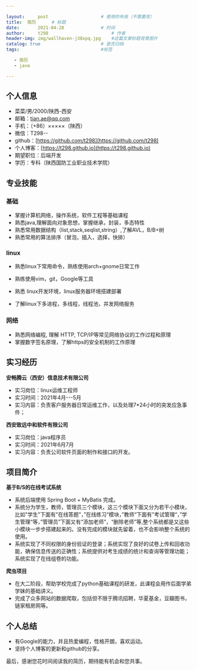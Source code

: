 ```yaml
---

layout:     post   				    # 使用的布局（不需要改）
title: 	简历		# 标题 
date:       2021-04-28				# 时间
author:     t298						# 作者
header-img: img/wallhaven-j38xpq.jpg 	#这篇文章标题背景图片
catalog: true 						# 是否归档
tags:								#标签

   - 简历
   - java

---
```


## 个人信息

- 菜菜/男/2000/陕西-西安
- 邮箱：tian.ae@qq.com
- 手机：（+86）×××××（陕西）
- 微信：T298--
- github：[https://github.com/t298](https://github.com/t298)
- 个人博客：[https://t298.github.io](https://t298.github.io)
- 期望职位：后端开发
- 学历：专科（陕西国防工业职业技术学院）

## 专业技能

### 基础

- 掌握计算机网络，操作系统，软件工程等基础课程
- 熟悉java,理解面向对象思想，掌握继承，封装，多态特性
- 熟悉常用数据结构（list,stack,seqlist,string）,了解AVL，B/B+树
- 熟悉常用的算法排序（冒泡，插入，选择，快排）

### linux

- 熟悉linux下常用命令，熟练使用arch+gnome日常工作

- 熟练使用vim，git，Google等工具
- 熟悉 linux开发环境，linux服务器环境搭建部署
- 了解linux下多进程，多线程，线程池，并发网络服务

### 网络

- 熟悉网络编程, 理解 HTTP, TCP/IP等常见网络协议的工作过程和原理
- 掌握数字签名原理，了解https的安全机制的工作原理

## 实习经历

**安畅腾云（西安）信息技术有限公司**
- 实习岗位：linux运维工程师
- 实习时间：2021年4月---5月
- 实习内容：负责客户服务器日常运维工作，以及处理7*24小时的突发应急事件；

**西安致远中和软件有限公司**
- 实习岗位：java程序员
- 实习时间：2021年6月7月
- 实习内容：负责公司软件页面的制作和接口的开发。

## 项目简介

**基于B/S的在线考试系统**
- 系统后端使用 Spring Boot + MyBatis 完成。
- 系统分为学生，教师，管理员三个模块，这三个模块下面又分为若干小模块，比如"学生"下面有"在线答题"，”在线练习“模块，”教师“下面有”考试管理“，”学生管理“等，”管理员”下面又有“添加老师”，“删除老师”等,整个系统都是又这些小模块一步步搭建起来的。没有完成的模块就先留着，也不会影响整个系统的使用。
- 系统实现了不同权限的身份验证的登录；系统实现了良好的试卷上传和回收功能，确保信息传送的正确性；系统提供对考生成绩的统计和查询等管理功能；系统实现了在线组卷的功能。

**爬虫项目**
- 在大二阶段，帮助学校完成了python基础课程的研发，此课程会用作后面学弟学妹的基础讲义。
- 完成了众多网站的数据爬取，包括但不限于腾讯招聘，华夏基金，豆瓣图书，链家租房网等。

## 个人总结
- 有Google的能力，并且热爱编程，性格开朗，喜欢运动。
- 坚持个人博客的更新和github的分享。

最后，感谢您花时间阅读我的简历，期待能有机会和您共事。


